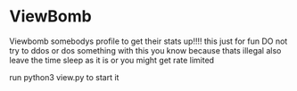 # ViewBomb
Viewbomb somebodys profile to get their stats up!!!!
this just for fun DO not try to ddos or dos something with this you know because thats illegal also leave the time sleep as it is or you might get rate limited

run python3 view.py to start it
